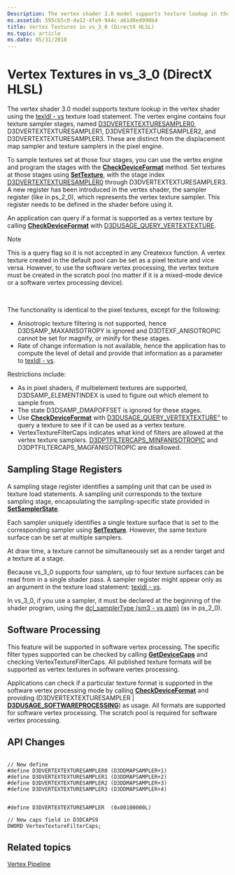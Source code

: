 ```yaml
---
Description: The vertex shader 3.0 model supports texture lookup in the vertex shader using the texldl - vs texture load statement.
ms.assetid: 595cb5c0-da12-4fe9-944c-a61d8ed990b4
title: Vertex Textures in vs_3_0 (DirectX HLSL)
ms.topic: article
ms.date: 05/31/2018
---
```


# Vertex Textures in vs\_3\_0 (DirectX HLSL)

The vertex shader 3.0 model supports texture lookup in the vertex shader using the [texldl - vs](https://msdn.microsoft.com/en-us/library/Bb206220(v=VS.85).aspx) texture load statement. The vertex engine contains four texture sampler stages, named [D3DVERTEXTEXTURESAMPLER0](d3dvertextexturesampler.md), D3DVERTEXTEXTURESAMPLER1, D3DVERTEXTEXTURESAMPLER2, and D3DVERTEXTEXTURESAMPLER3. These are distinct from the displacement map sampler and texture samplers in the pixel engine.

To sample textures set at those four stages, you can use the vertex engine and program the stages with the [**CheckDeviceFormat**](/windows/desktop/api) method. Set textures at those stages using [**SetTexture**](https://msdn.microsoft.com/library/Bb174461(v=VS.85).aspx), with the stage index [D3DVERTEXTEXTURESAMPLER0](d3dvertextexturesampler.md) through D3DVERTEXTEXTURESAMPLER3. A new register has been introduced in the vertex shader, the sampler register (like in ps\_2\_0), which represents the vertex texture sampler. This register needs to be defined in the shader before using it.

An application can query if a format is supported as a vertex texture by calling [**CheckDeviceFormat**](/windows/desktop/api) with [D3DUSAGE\_QUERY\_VERTEXTEXTURE](d3dusage-query.md).

> [!Note]  
> This is a query flag so it is not accepted in any Createxxx function. A vertex texture created in the default pool can be set as a pixel texture and vice versa. However, to use the software vertex processing, the vertex texture must be created in the scratch pool (no matter if it is a mixed-mode device or a software vertex processing device).

 

The functionality is identical to the pixel textures, except for the following:

-   Anisotropic texture filtering is not supported, hence D3DSAMP\_MAXANISOTROPY is ignored and D3DTEXF\_ANISOTROPIC cannot be set for magnify, or minify for these stages.
-   Rate of change information is not available, hence the application has to compute the level of detail and provide that information as a parameter to [texldl - vs](https://msdn.microsoft.com/en-us/library/Bb206220(v=VS.85).aspx).

Restrictions include:

-   As in pixel shaders, if multielement textures are supported, D3DSAMP\_ELEMENTINDEX is used to figure out which element to sample from.
-   The state D3DSAMP\_DMAPOFFSET is ignored for these stages.
-   Use [**CheckDeviceFormat**](/windows/desktop/api) with [D3DUSAGE\_QUERY\_VERTEXTEXTURE"](d3dusage-query.md) to query a texture to see if it can be used as a vertex texture.
-   VertexTextureFilterCaps indicates what kind of filters are allowed at the vertex texture samplers. [D3DPTFILTERCAPS\_MINFANISOTROPIC](d3dptfiltercaps.md) and D3DPTFILTERCAPS\_MAGFANISOTROPIC are disallowed.

## Sampling Stage Registers

A sampling stage register identifies a sampling unit that can be used in texture load statements. A sampling unit corresponds to the texture sampling stage, encapsulating the sampling-specific state provided in [**SetSamplerState**](https://msdn.microsoft.com/library/Bb174456(v=VS.85).aspx).

Each sampler uniquely identifies a single texture surface that is set to the corresponding sampler using [**SetTexture**](https://msdn.microsoft.com/library/Bb174461(v=VS.85).aspx). However, the same texture surface can be set at multiple samplers.

At draw time, a texture cannot be simultaneously set as a render target and a texture at a stage.

Because vs\_3\_0 supports four samplers, up to four texture surfaces can be read from in a single shader pass. A sampler register might appear only as an argument in the texture load statement: [texldl - vs](https://msdn.microsoft.com/en-us/library/Bb206220(v=VS.85).aspx).

In vs\_3\_0, if you use a sampler, it must be declared at the beginning of the shader program, using the [dcl\_samplerType (sm3 - vs asm)](https://msdn.microsoft.com/en-us/library/Bb205571(v=VS.85).aspx) (as in ps\_2\_0).

## Software Processing

This feature will be supported in software vertex processing. The specific filter types supported can be checked by calling [**GetDeviceCaps**](https://msdn.microsoft.com/library/Bb174385(v=VS.85).aspx) and checking VertexTextureFilterCaps. All published texture formats will be supported as vertex textures in software vertex processing.

Applications can check if a particular texture format is supported in the software vertex processing mode by calling [**CheckDeviceFormat**](/windows/desktop/api) and providing (D3DVERTEXTEXTURESAMPLER \| [**D3DUSAGE\_SOFTWAREPROCESSING**](d3dusage.md)) as usage. All formats are supported for software vertex processing. The scratch pool is required for software vertex processing.

## API Changes


```
   
// New define
#define D3DVERTEXTEXTURESAMPLER0 (D3DDMAPSAMPLER+1)
#define D3DVERTEXTEXTURESAMPLER1 (D3DDMAPSAMPLER+2)
#define D3DVERTEXTEXTURESAMPLER2 (D3DDMAPSAMPLER+3)
#define D3DVERTEXTEXTURESAMPLER3 (D3DDMAPSAMPLER+4)
    

#define D3DVERTEXTEXTURESAMPLER  (0x00100000L)

// New caps field in D3DCAPS9
DWORD VertexTextureFilterCaps;
```



## Related topics

<dl> <dt>

[Vertex Pipeline](vertex-pipeline.md)
</dt> </dl>

 

 



